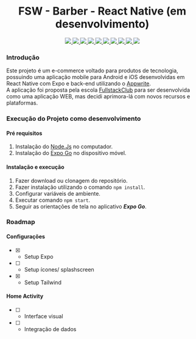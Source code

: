 <h1 align="center">FSW - Barber - React Native (em desenvolvimento)</h1> 

<p align="center">
<a href="https://expo.dev/">
  <img src="https://img.shields.io/badge/Expo-000000?style=for-the-badge&logo=expo&logoColor=white" />
</a>
<a href="https://appwrite.io/">
  <img src="https://img.shields.io/badge/Appwrite-000000?style=for-the-badge&logo=appwrite&logoColor=F02E65" />
</a>
<a href="https://reactjs.org/">
  <img src="https://img.shields.io/badge/React-000000?style=for-the-badge&logo=react" />
</a>
<a href="https://www.android.com/">
  <img src="https://img.shields.io/badge/Android-000000?style=for-the-badge&logo=android&logoColor=3DDC84" />
</a>
<a href="https://www.apple.com/ios/">
  <img src="https://img.shields.io/badge/iOS-000000?style=for-the-badge&logo=ios&logoColor=white" />
</a>
<a href="https://www.typescriptlang.org">
<img src="https://img.shields.io/badge/TypeScript-black?style=for-the-badge&logo=typescript" />
</a>
<a href="https://github.com/colinhacks/zod">
  <img src="https://img.shields.io/badge/Zod-black?style=for-the-badge&logo=zod"/>
</a>
<a href="https://tailwindcss.com/">
  <img src="https://img.shields.io/badge/Tailwind%20CSS-000000?style=for-the-badge&logo=tailwind-css" />
</a>
<a href="https://react-query.tanstack.com/">
  <img src="https://img.shields.io/badge/React%20Query-000000?style=for-the-badge&logo=react-query&logoColor=ff4154" />
</a>
<a href="https://react-hook-form.com/">
  <img src="https://img.shields.io/badge/React%20Hook%20Form-000000?style=for-the-badge&logo=reacthookform&logoColor=ec5990" />
</a>
</p>

### **Introdução**
Este projeto é um e-commerce voltado para produtos de tecnologia, possuindo uma aplicação mobile para Android e iOS desenvolvidas em React Native com Expo e back-end utilizando o [Appwrite](https://appwrite.io/).  
A aplicação foi proposta pela escola [FullstackClub](https://lp.fullstackclub.com.br/) para ser desenvolvida como uma aplicação WEB, mas decidi aprimora-lá com novos recursos e plataformas.

### **Execução do Projeto como desenvolvimento**
#### Pré requisitos
1. Instalação do [Node.Js](https://nodejs.org/en) no computador.
2. Instalação do [Expo Go](https://expo.dev/go) no dispositivo móvel.

#### Instalação e execução
1. Fazer download ou clonagem do repositório.
2. Fazer instalação utilizando o comando `npm install`.
3. Configurar variáveis de ambiente.
4. Executar comando `npm start`.
5. Seguir as orientações de tela no aplicativo ***Expo Go***.

### **Roadmap**
#### Configurações
- [X] - Setup Expo
- [ ] - Setup ícones/ splashscreen
- [X] - Setup Tailwind

#### Home Activity
- [ ] - Interface visual
- [ ] - Integração de dados